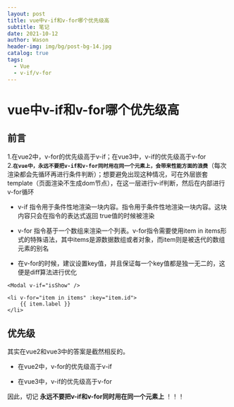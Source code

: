 ```yaml
---
layout: post
title: vue中v-if和v-for哪个优先级高
subtitle: 笔记
date: 2021-10-12
author: Wason
header-img: img/bg/post-bg-14.jpg
catalog: true
tags:
  - Vue
  - v-if/v-for
---
```


# vue中v-if和v-for哪个优先级高 #

## 前言 ##
1.在vue2中，v-for的优先级高于v-if；在vue3中，v-if的优先级高于v-for   
2.**`在vue中，永远不要把v-if和v-for同时用在同一个元素上，会带来性能方面的浪费`**（每次渲染都会先循环再进行条件判断）；想要避免出现这种情况，可在外层嵌套template（页面渲染不生成dom节点），在这一层进行v-if判断，然后在内部进行v-for循环   

- v-if 指令用于条件性地渲染一块内容。指令用于条件性地渲染一块内容。这块内容只会在指令的表达式返回 true值的时候被渲染
- v-for 指令基于一个数组来渲染一个列表。v-for指令需要使用item in items形式的特殊语法，其中items是源数据数组或者对象，而item则是被迭代的数组元素的别名

- 在v-for的时候，建议设置key值，并且保证每一个key值都是独一无二的，这便是diff算法进行优化

```
<Modal v-if="isShow" />

<li v-for="item in items" :key="item.id">
    {{ item.label }}
</li>
```

## 优先级 ##

其实在vue2和vue3中的答案是截然相反的。

- 在vue2中，v-for的优先级高于v-if

- 在vue3中，v-if的优先级高于v-for

因此，切记 **永远不要把v-if和v-for同时用在同一个元素上** ！！！

